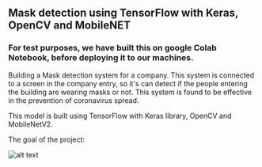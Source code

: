 ## Mask detection using TensorFlow with Keras, OpenCV and MobileNET

### For test purposes, we have built this on google Colab Notebook, before deploying it to our machines.

Building a Mask detection system for a company.
This system is connected to a screen in the company entry, so it's can detect if the people entering the building are wearing masks or not.
This system is found to be effective in the prevention of coronavirus spread.

This model is built using TensorFlow with Keras library, OpenCV and MobileNetV2.

The goal of the project:

![alt text](https://user-images.githubusercontent.com/48560744/101245124-f2583600-370a-11eb-8169-b8c6826811b1.jpg)
